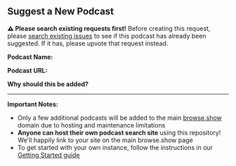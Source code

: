 ## Suggest a New Podcast

**⚠️ Please search existing requests first!**
Before creating this request, please [search existing issues](../../issues) to see if this podcast has already been suggested. If it has, please upvote that request instead.

**Podcast Name:**
<!-- Name of the podcast -->

**Podcast URL:**
<!-- Link to the podcast (website, RSS feed, etc.) -->

**Why should this be added?**
<!-- Brief explanation of why this podcast would be valuable -->

---

**Important Notes:**
- Only a few additional podcasts will be added to the main [browse.show](https://browse.show) domain due to hosting and maintenance limitations
- **Anyone can host their own podcast search site** using this repository! We'll happily link to your site on the main browse.show page
- To get started with your own instance, follow the instructions in our [Getting Started guide](../../docs/GETTING_STARTED.md) 